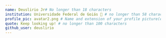 ```yaml
---
name: Deuslirio Jr# No longer than 18 characters
institution: Universidade Federal de Goiás 🚩 # no longer than 58 characters
profile_pic: avatar2.png # Name and extension of your profile picture(ex. mona.png)
quote: Keep looking up! # no longer than 100 characters
github_user: deuslirio
---
```

